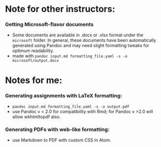 # Note for other instructors:

### Getting Microsoft-flavor documents

- Some documents are available in .docx or .xlsx format under the `microsoft` folder.  In general, these documents have been automatically generated using Pandoc and may need slight formatting tweaks for optimum readability.
- made with `pandoc input.md formatting_file.yaml -s -o microsoft/output.docx`

# Notes for me:

### Generating assignments with LaTeX formatting:
- `pandoc input.md formatting_file.yaml -s -o output.pdf`
- use Pandoc v < 2.0 for compatibility with Rmd; for Pandoc v >2.0 will allow wkhtmltopdf also.

### Generating PDFs with web-like formatting:
- use Markdown to PDF with custom CSS in Atom.
